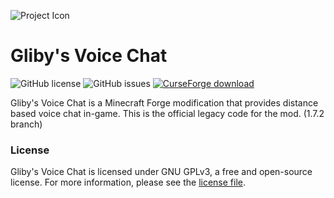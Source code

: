 ![Project Icon](https://raw.githubusercontent.com/Gliby/VoiceChat/1.7.10/art/logo-small.png)
# Gliby's Voice Chat
![GitHub license](https://img.shields.io/github/license/Gliby/VoiceChat?style=for-the-badge&logo=appveyor)
![GitHub issues](https://img.shields.io/github/issues/Gliby/VoiceChat?style=for-the-badge&logo=appveyor)
[![CurseForge download](http://cf.way2muchnoise.eu/full_225110_downloads.svg?badge_style=for_the_badge)](https://www.curseforge.com/minecraft/mc-mods/glibys-voice-chat)

Gliby's Voice Chat is a Minecraft Forge modification that provides distance based voice chat in-game. This is the official legacy code for the mod. (1.7.2 branch)

### License

Gliby's Voice Chat is licensed under GNU GPLv3, a free and open-source license. For more information, please see the [license file](https://github.com/Gliby/VoiceChat/blob/1.7.10/LICENSE).


